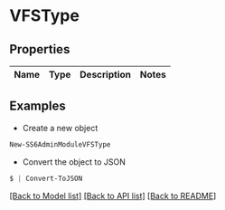 # VFSType
## Properties

Name | Type | Description | Notes
------------ | ------------- | ------------- | -------------

## Examples

- Create a new object
```powershell
New-SS6AdminModuleVFSType 
```

- Convert the object to JSON
```powershell
$ | Convert-ToJSON
```


[[Back to Model list]](../README.md#documentation-for-models) [[Back to API list]](../README.md#documentation-for-api-endpoints) [[Back to README]](../README.md)

